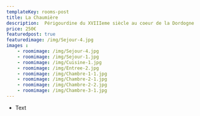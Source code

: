 ```yaml
---
templateKey: rooms-post
title: La Chaumière
description:  Périgourdine du XVIIIeme siècle au coeur de la Dordogne
price: 250€
featuredpost: true
featuredimage: /img/Sejour-4.jpg
images :
    - roomimage: /img/Sejour-4.jpg
    - roomimage: /img/Sejour-1.jpg
    - roomimage: /img/Cuisine-1.jpg
    - roomimage: /img/Entree-2.jpg
    - roomimage: /img/Chambre-1-1.jpg
    - roomimage: /img/Chambre-2-1.jpg
    - roomimage: /img/Chambre-2-2.jpg
    - roomimage: /img/Chambre-3-1.jpg
---
```

* Text